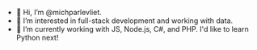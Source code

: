 - 👋 Hi, I’m @michparlevliet.
- 👀 I’m interested in full-stack development and working with data.
- 🌱 I’m currently working with JS, Node.js, C#, and PHP. I'd like to learn Python next!

<!---
michparlevliet/michparlevliet is a ✨ special ✨ repository because its `README.md` (this file) appears on your GitHub profile.
You can click the Preview link to take a look at your changes.
--->
